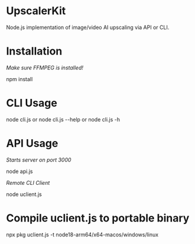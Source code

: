 # UpscalerKit
Node.js implementation of image/video AI upscaling via API or CLI.

# Installation
*Make sure FFMPEG is installed!*

npm install

# CLI Usage
node cli.js or node cli.js --help or node cli.js -h

# API Usage
*Starts server on port 3000*

node api.js

*Remote CLI Client*

node uclient.js

# Compile uclient.js to portable binary
npx pkg uclient.js -t node18-arm64/x64-macos/windows/linux
